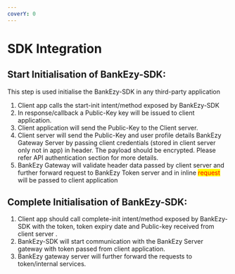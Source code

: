```yaml
---
coverY: 0
---
```


# SDK Integration

## Start Initialisation of BankEzy-SDK:&#x20;

This step is used initialise the BankEzy-SDK in any third-party application&#x20;

1. Client app calls the start-init intent/method exposed by BankEzy-SDK&#x20;
2. In response/callback a Public-Key key will be issued to client application. &#x20;
3. Client application will send the Public-Key to the Client server. &#x20;
4. Client server will send the Public-Key and user profile details BankEzy Gateway Server by passing client credentials (stored in client server only not in app) in header. The payload should be encrypted. Please refer API authentication section for more details.
5. BankEzy Gateway will validate header data passed by client server and further forward request to BankEzy Token server and in inline <mark style="color:red;">request</mark> will be passed to client application&#x20;

## Complete Initialisation of BankEzy-SDK:&#x20;

1. Client app should call complete-init intent/method exposed by BankEzy-SDK with the token, token expiry date and Public-key received from client server .&#x20;
2. BankEzy-SDK will start communication with the BankEzy Server gateway with token passed from client application.&#x20;
3. BankEzy gateway server will further forward the requests to token/internal services.
